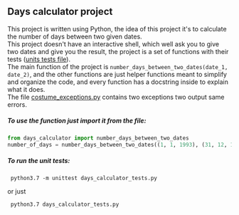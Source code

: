 ## Days calculator project
This project is written using Python, the idea of this project
 it's to calculate the number of days between two given dates.
<br>
This project doesn't have an interactive shell, which well ask
 you to give two dates and give you the result, the project is 
 a set of functions with their tests
  ([units tests file](days_calculator_tests.py)).
<br>
The main function of the project is `number_days_between_two_dates(date_1, date_2)`, 
and the other functions are just helper functions meant to 
simplify and organize the code, and every function has a docstring
inside to explain what it does.
<br>
The file [costume_exceptions.py](custom_exceptions.py) contains two 
exceptions two output same errors.

##### To use the function just import it from the file: 
```python
from days_calculator import number_days_between_two_dates
number_of_days = number_days_between_two_dates((1, 1, 1993), (31, 12, 1994))
```
##### To run the unit tests:
```shell script
 python3.7 -m unittest days_calculator_tests.py
```
or just 
```shell script
 python3.7 days_calculator_tests.py
```

